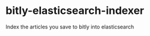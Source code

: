 bitly-elasticsearch-indexer
===========================

Index the articles you save to bitly into elasticsearch
